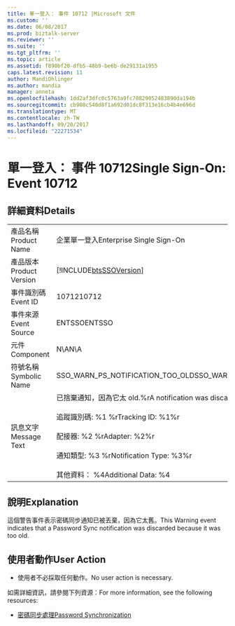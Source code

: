 ```yaml
---
title: 單一登入： 事件 10712 |Microsoft 文件
ms.custom: ''
ms.date: 06/08/2017
ms.prod: biztalk-server
ms.reviewer: ''
ms.suite: ''
ms.tgt_pltfrm: ''
ms.topic: article
ms.assetid: f890bf20-dfb5-48b9-be6b-de29131a1955
caps.latest.revision: 11
author: MandiOhlinger
ms.author: mandia
manager: anneta
ms.openlocfilehash: 1dd2af3dfc0c5763a9fc70829052483890da194b
ms.sourcegitcommit: cb908c540d8f1a692d01dc8f313e16cb4b4e696d
ms.translationtype: MT
ms.contentlocale: zh-TW
ms.lasthandoff: 09/20/2017
ms.locfileid: "22271534"
---
```

# <a name="single-sign-on-event-10712"></a><span data-ttu-id="428fd-102">單一登入： 事件 10712</span><span class="sxs-lookup"><span data-stu-id="428fd-102">Single Sign-On: Event 10712</span></span>
## <a name="details"></a><span data-ttu-id="428fd-103">詳細資料</span><span class="sxs-lookup"><span data-stu-id="428fd-103">Details</span></span>  
  
|||  
|-|-|  
|<span data-ttu-id="428fd-104">產品名稱</span><span class="sxs-lookup"><span data-stu-id="428fd-104">Product Name</span></span>|<span data-ttu-id="428fd-105">企業單一登入</span><span class="sxs-lookup"><span data-stu-id="428fd-105">Enterprise Single Sign-On</span></span>|  
|<span data-ttu-id="428fd-106">產品版本</span><span class="sxs-lookup"><span data-stu-id="428fd-106">Product Version</span></span>|[!INCLUDE[btsSSOVersion](../includes/btsssoversion-md.md)]|  
|<span data-ttu-id="428fd-107">事件識別碼</span><span class="sxs-lookup"><span data-stu-id="428fd-107">Event ID</span></span>|<span data-ttu-id="428fd-108">10712</span><span class="sxs-lookup"><span data-stu-id="428fd-108">10712</span></span>|  
|<span data-ttu-id="428fd-109">事件來源</span><span class="sxs-lookup"><span data-stu-id="428fd-109">Event Source</span></span>|<span data-ttu-id="428fd-110">ENTSSO</span><span class="sxs-lookup"><span data-stu-id="428fd-110">ENTSSO</span></span>|  
|<span data-ttu-id="428fd-111">元件</span><span class="sxs-lookup"><span data-stu-id="428fd-111">Component</span></span>|<span data-ttu-id="428fd-112">N\A</span><span class="sxs-lookup"><span data-stu-id="428fd-112">N\A</span></span>|  
|<span data-ttu-id="428fd-113">符號名稱</span><span class="sxs-lookup"><span data-stu-id="428fd-113">Symbolic Name</span></span>|<span data-ttu-id="428fd-114">SSO_WARN_PS_NOTIFICATION_TOO_OLD</span><span class="sxs-lookup"><span data-stu-id="428fd-114">SSO_WARN_PS_NOTIFICATION_TOO_OLD</span></span>|  
|<span data-ttu-id="428fd-115">訊息文字</span><span class="sxs-lookup"><span data-stu-id="428fd-115">Message Text</span></span>|<span data-ttu-id="428fd-116">已捨棄通知，因為它太 old.%r</span><span class="sxs-lookup"><span data-stu-id="428fd-116">A notification was discarded because it was too old.%r</span></span><br /><br /> <span data-ttu-id="428fd-117">追蹤識別碼: %1 %r</span><span class="sxs-lookup"><span data-stu-id="428fd-117">Tracking ID: %1%r</span></span><br /><br /> <span data-ttu-id="428fd-118">配接器: %2 %r</span><span class="sxs-lookup"><span data-stu-id="428fd-118">Adapter: %2%r</span></span><br /><br /> <span data-ttu-id="428fd-119">通知類型: %3 %r</span><span class="sxs-lookup"><span data-stu-id="428fd-119">Notification Type: %3%r</span></span><br /><br /> <span data-ttu-id="428fd-120">其他資料： %4</span><span class="sxs-lookup"><span data-stu-id="428fd-120">Additional Data: %4</span></span>|  
  
## <a name="explanation"></a><span data-ttu-id="428fd-121">說明</span><span class="sxs-lookup"><span data-stu-id="428fd-121">Explanation</span></span>  
 <span data-ttu-id="428fd-122">這個警告事件表示密碼同步通知已被丟棄，因為它太舊。</span><span class="sxs-lookup"><span data-stu-id="428fd-122">This Warning event indicates that a Password Sync notification was discarded because it was too old.</span></span>  
  
## <a name="user-action"></a><span data-ttu-id="428fd-123">使用者動作</span><span class="sxs-lookup"><span data-stu-id="428fd-123">User Action</span></span>  
  
-   <span data-ttu-id="428fd-124">使用者不必採取任何動作。</span><span class="sxs-lookup"><span data-stu-id="428fd-124">No user action is necessary.</span></span>  
  
 <span data-ttu-id="428fd-125">如需詳細資訊，請參閱下列資源：</span><span class="sxs-lookup"><span data-stu-id="428fd-125">For more information, see the following resources:</span></span>  
  
-   [<span data-ttu-id="428fd-126">密碼同步處理</span><span class="sxs-lookup"><span data-stu-id="428fd-126">Password Synchronization</span></span>](../core/password-synchronization2.md)